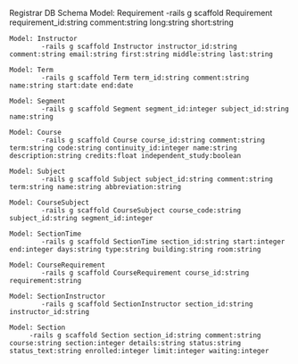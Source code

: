 Registrar DB Schema
    Model: Requirement
            -rails g scaffold Requirement requirement_id:string comment:string long:string short:string

    Model: Instructor
            -rails g scaffold Instructor instructor_id:string comment:string email:string first:string middle:string last:string

    Model: Term
            -rails g scaffold Term term_id:string comment:string name:string start:date end:date

    Model: Segment
            -rails g scaffold Segment segment_id:integer subject_id:string name:string

    Model: Course
            -rails g scaffold Course course_id:string comment:string term:string code:string continuity_id:integer name:string description:string credits:float independent_study:boolean

    Model: Subject
            -rails g scaffold Subject subject_id:string comment:string term:string name:string abbreviation:string

    Model: CourseSubject
            -rails g scaffold CourseSubject course_code:string subject_id:string segment_id:integer

    Model: SectionTime
            -rails g scaffold SectionTime section_id:string start:integer end:integer days:string type:string building:string room:string

    Model: CourseRequirement
            -rails g scaffold CourseRequirement course_id:string requirement:string

    Model: SectionInstructor
            -rails g scaffold SectionInstructor section_id:string instructor_id:string

    Model: Section
         -rails g scaffold Section section_id:string comment:string course:string section:integer details:string status:string status_text:string enrolled:integer limit:integer waiting:integer
        
